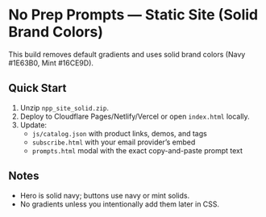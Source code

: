 # No Prep Prompts — Static Site (Solid Brand Colors)

This build removes default gradients and uses solid brand colors (Navy #1E63B0, Mint #16CE9D).

## Quick Start
1. Unzip `npp_site_solid.zip`.
2. Deploy to Cloudflare Pages/Netlify/Vercel or open `index.html` locally.
3. Update:
   - `js/catalog.json` with product links, demos, and tags
   - `subscribe.html` with your email provider’s embed
   - `prompts.html` modal with the exact copy-and-paste prompt text

## Notes
- Hero is solid navy; buttons use navy or mint solids.
- No gradients unless you intentionally add them later in CSS.
